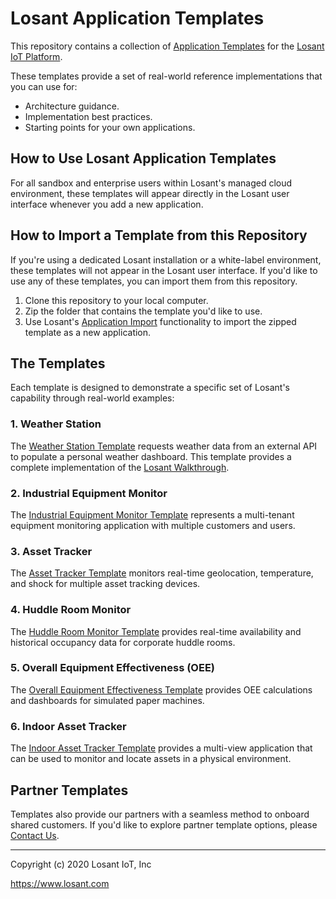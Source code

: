 # Losant Application Templates

This repository contains a collection of [Application Templates](https://docs.losant.com/templates/overview) for the [Losant IoT Platform](https://www.losant.com).

These templates provide a set of real-world reference implementations that you can use for:
* Architecture guidance.
* Implementation best practices.
* Starting points for your own applications.

## How to Use Losant Application Templates

For all sandbox and enterprise users within Losant's managed cloud environment, these templates will appear directly in the Losant user interface whenever you add a new application.

## How to Import a Template from this Repository
If you're using a dedicated Losant installation or a white-label environment, these templates will not appear in the Losant user interface. If you'd like to use any of these templates, you can import them from this repository.

1. Clone this repository to your local computer.
2. Zip the folder that contains the template you'd like to use.
3. Use Losant's [Application Import](https://docs.losant.com/applications/import-export/#importing-an-application) functionality to import the zipped template as a new application.

## The Templates
Each template is designed to demonstrate a specific set of Losant's capability through real-world examples:

### 1. Weather Station
The [Weather Station Template](https://docs.losant.com/templates/weather-station) requests weather data from an external API to populate a personal weather dashboard. This template provides a complete implementation of the [Losant Walkthrough](https://docs.losant.com/getting-started/walkthrough/).

### 2. Industrial Equipment Monitor
The [Industrial Equipment Monitor Template](https://docs.losant.com/templates/industrial-equipment-monitor) represents a multi-tenant equipment monitoring application with multiple customers and users.

### 3. Asset Tracker
The [Asset Tracker Template](https://docs.losant.com/templates/asset-tracker) monitors real-time geolocation, temperature, and shock for multiple asset tracking devices.

### 4. Huddle Room Monitor
The [Huddle Room Monitor Template](https://docs.losant.com/templates/huddle-room-monitor) provides real-time availability and historical occupancy data for corporate huddle rooms.

### 5. Overall Equipment Effectiveness (OEE)
The [Overall Equipment Effectiveness Template](https://docs.losant.com/templates/overall-equipment-effectiveness) provides OEE calculations and dashboards for simulated paper machines.

### 6. Indoor Asset Tracker
The [Indoor Asset Tracker Template](https://docs.losant.com/templates/indoor-asset-tracker/) provides a multi-view application that can be used to monitor and locate assets in a physical environment.

## Partner Templates
Templates also provide our partners with a seamless method to onboard shared customers. If you'd like to explore partner template options, please [Contact Us](https://www.losant.com/custom-application-template).

---

Copyright (c) 2020 Losant IoT, Inc

https://www.losant.com


